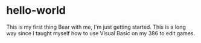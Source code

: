 # hello-world
This is my first thing
Bear with me, I'm just getting started. This is a long way since I taught myself how to use Visual Basic on my 386 to edit games.
